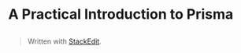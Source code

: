 
# A Practical Introduction to Prisma

##

> Written with [StackEdit](https://stackedit.io/).
<!--stackedit_data:
eyJoaXN0b3J5IjpbMjExMDI4NzgwMl19
-->